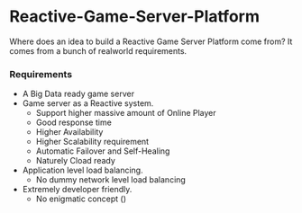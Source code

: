 # Reactive-Game-Server-Platform

Where does an idea to build a Reactive Game Server Platform come from? It comes from a bunch of realworld requirements.

### Requirements

- A Big Data ready game server
- Game server as a Reactive system.
  * Support higher massive amount of Online Player
  * Good response time
  * Higher Availability
  * Higher Scalability requirement
  * Automatic Failover and Self-Healing
  * Naturely Cload ready
- Application level load balancing.
  * No dummy network level load balancing
- Extremely developer friendly.
  * No enigmatic concept ()
